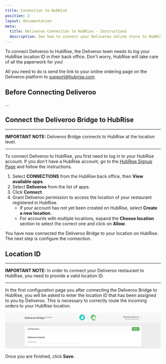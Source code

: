 ```yaml
---
title: Connection to HubRise
position: 2
layout: documentation
meta:
  title: Deliveroo Connection to HubRise - Instructions
  description: See how to connect your Deliveroo online store to HubRise. Connection is simple. Send the link to your Deliveroo page to HubRise team and follow a few steps to connect.
---
```


To connect Deliveroo to HubRise, the Deliveroo team needs to log your HubRise location ID in their back office.
Don't worry, HubRise will take care of all the paperwork for you!

All you need to do is send the link to your online ordering page on the Deliveroo platform to [support@hubrise.com](mailto:support@hubrise.com).

## Before Connecting Deliveroo

...

[comment]: # (I think it's best to include this as a comment while waiting for the information, no?)

## Connect the Deliveroo Bridge to HubRise

---

**IMPORTANT NOTE:** Deliveroo Bridge connects to HubRise at the location level.

---

To connect Deliveroo to HubRise, you first need to log in to your HubRise account.
If you don't have a HubRise account, go to the [HubRise Signup Page](https://manager.hubrise.com/signup) and follow the instructions.

1. Select **CONNECTIONS** from the HubRise back office, then **View available apps**.
1. Select **Deliveroo** from the list of apps.
1. Click **Connect**.
1. Grant Deliveroo permission to access the location of your restaurant registered in HubRise.
   - If your account has not yet been created on HubRise, select **Create a new location**.
   - For accounts with multiple locations, expand the **Choose location** section to select the correct one and click on **Allow**.

You have now connected the Deliveroo Bridge to your location on HubRise.
The next step is configure the connection.

## Location ID

---

**IMPORTANT NOTE:** In order to connect your Deliveroo restaurant to HubRise, you need to provide a valid location ID.

---

In the first configuration page you after connecting the Deliveroo Bridge to HubRise, you will be asked to enter the location ID that has been assigned to you by Deliveroo.
This is necessary to correctly route the incoming orders to your HubRise location.

![Deliveroo location ID](../images/001-en-location-id.png)

Once you are finished, click **Save**.

[comment]: # (How can a restaurant get a location ID? 
Do they need to ask Deliveroo for it? If so, who should they contact? 
Or can they find it in the Deliveroo back office, how?)
